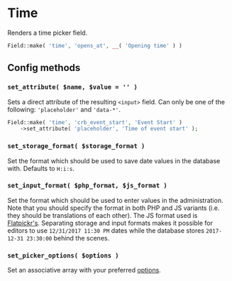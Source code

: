 # Time

Renders a time picker field.

```php
Field::make( 'time', 'opens_at', __( 'Opening time' ) )
```

## Config methods

### `set_attribute( $name, $value = '' )`

Sets a direct attribute of the resulting `<input>` field. Can only be one of the following: `'placeholder'` and `'data-*'`.

```php
Field::make( 'time', 'crb_event_start', 'Event Start' )
    ->set_attribute( 'placeholder', 'Time of event start' );
```

### `set_storage_format( $storage_format )`

Set the format which should be used to save date values in the database with. Defaults to `H:i:s`.

### `set_input_format( $php_format, $js_format )`

Set the format which should be used to enter values in the administration. Note that you should specify the format in both PHP and JS variants (i.e. they should be translations of each other). The JS format used is [Flatpickr's](https://chmln.github.io/flatpickr/formatting/).
Separating storage and input formats makes it possible for editors to use `12/31/2017 11:30 PM` dates while the database stores `2017-12-31 23:30:00` behind the scenes.

### `set_picker_options( $options )`

Set an associative array with your preferred [options](https://chmln.github.io/flatpickr/options/).
